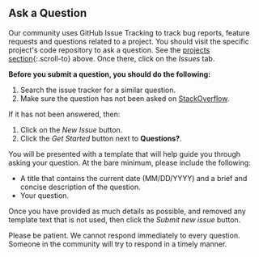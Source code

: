 ## Ask a Question

Our community uses GitHub Issue Tracking to track bug reports, feature requests and questions related to a project.  You should visit the specific project's code repository to ask a question.  See the [projects section](#projects){:.scroll-to} above.  Once there, click on the _Issues_ tab.  

**Before you submit a question, you should do the following:**

1. Search the issue tracker for a similar question.
2. Make sure the question has not been asked on [StackOverflow](https://stackoverflow.com/).

If it has not been answered, then:

1. Click on the _New Issue_ button.
2. Click the _Get Started_ button next to **Questions?**.

You will be presented with a template that will help guide you through asking your question.  At the bare minimum, please include the following:

- A title that contains the current date (MM/DD/YYYY) and a brief and concise description of the question.
- Your question.

Once you have provided as much details as possible, and removed any template text that is not used, then click the _Submit new issue_ button.

<div class="alert bg-info text-black" role="info">
    <p><i class="icon-picons-directions-2"></i> Please be patient. We cannot respond immediately to every question.  Someone in the community will try to respond in a timely manner.</p>
</div>
